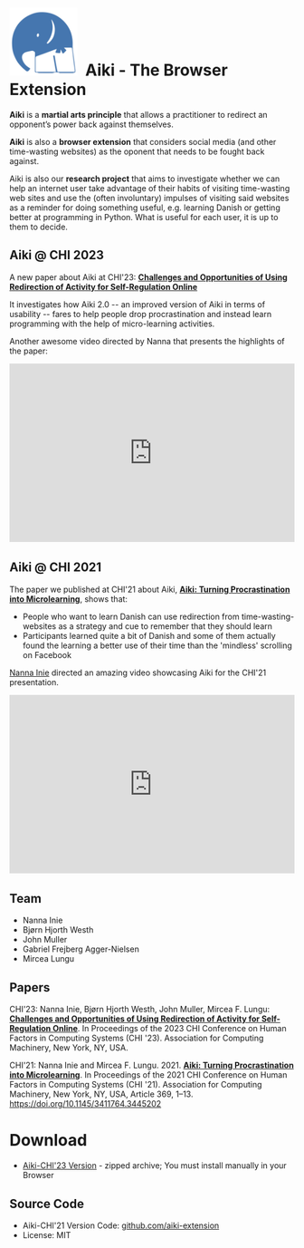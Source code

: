 
<h1><img src="aiki-logo.png" style="width:120px; margin-right: 0.5em"/>Aiki - The Browser Extension</h1>

**Aiki** is a **martial arts principle** that allows a practitioner to redirect an opponent’s power back against themselves.

**Aiki** is also a **browser extension** that considers social media (and other time-wasting websites) as the oponent that needs to be fought back against.

Aiki is also our **research project** that aims to investigate whether we can help an internet user take advantage of their habits of visiting time-wasting web sites and use the (often involuntary) impulses of visiting said websites as a reminder for doing something useful, e.g. learning Danish or getting better at programming in Python. What is useful for each user, it is up to them to decide.


## Aiki @ CHI 2023

A new paper about Aiki at CHI'23: [**Challenges and Opportunities of Using Redirection of Activity for Self-Regulation Online**](https://mircealungu.com/docs/assets/papers/Aiki-CHI23.pdf)

It investigates how Aiki 2.0 -- an improved version of Aiki in terms of usability -- fares to help people drop procrastination and instead learn programming with the help of micro-learning activities. 

Another awesome video directed by Nanna that presents the highlights of the paper: 


<iframe style="width:100%" height="315" src="https://www.youtube.com/embed/5zfWqqDvb7U" title="YouTube video player" frameborder="0" allow="accelerometer; autoplay; clipboard-write; encrypted-media; gyroscope; picture-in-picture; web-share" allowfullscreen></iframe>

## Aiki @ CHI 2021

The paper we published at CHI'21 about Aiki, [**Aiki: Turning Procrastination into Microlearning**](https://mircealungu.com/docs/assets/papers/Aiki-CHI21.pdf), shows that: 
- People who want to learn Danish can use redirection from time-wasting-websites as a strategy and cue to remember that they should learn
 - Participants learned quite a bit of Danish and some of them actually found the learning a better use of their time than the 'mindless' scrolling on Facebook


[Nanna Inie](https://pure.itu.dk/en/persons/nanna-inie) directed an amazing video showcasing Aiki for the CHI'21 presentation. 

<iframe style="width:100%" height="315" src="https://www.youtube.com/embed/4o2DFV7VS9g" title="YouTube video player" frameborder="0" allow="accelerometer; autoplay; clipboard-write; encrypted-media; gyroscope; picture-in-picture; web-share" allowfullscreen></iframe>




## Team
- Nanna Inie
- Bjørn Hjorth Westh
- John Muller
- Gabriel Frejberg Agger-Nielsen
- Mircea Lungu



## Papers

CHI'23: Nanna Inie, Bjørn Hjorth Westh, John Muller, Mircea F. Lungu: [**Challenges and Opportunities of Using Redirection of Activity for Self-Regulation Online**](https://mircealungu.com/docs/assets/papers/Aiki-CHI23.pdf). In Proceedings of the 2023 CHI Conference on Human Factors in Computing Systems (CHI '23). Association for Computing Machinery, New York, NY, USA. 

CHI'21: Nanna Inie and Mircea F. Lungu. 2021. [**Aiki: Turning Procrastination into Microlearning**](https://mircealungu.com/docs/assets/papers/Aiki-CHI21.pdf). In Proceedings of the 2021 CHI Conference on Human Factors in Computing Systems (CHI '21). Association for Computing Machinery, New York, NY, USA, Article 369, 1–13. https://doi.org/10.1145/3411764.3445202


# Download
- [Aiki-CHI'23 Version](Aiki-CHI23.zip) - zipped archive; You must install manually in your Browser

## Source Code
- Aiki-CHI'21 Version Code: [github.com/aiki-extension](https://github.com/Aiki-Extension/Aiki)
- License: MIT
